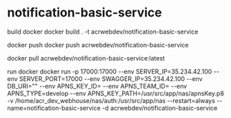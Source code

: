 # notification-basic-service

build docker
docker build . -t acrwebdev/notification-basic-service

docker push
docker push acrwebdev/notification-basic-service

docker pull acrwebdev/notification-basic-service:latest

run docker
docker run -p 17000:17000 --env SERVER_IP=35.234.42.100 --env SERVER_PORT=17000 --env SWAGGER_IP=35.234.42.100 --env DB_URI="" --env APNS_KEY_ID= --env APNS_TEAM_ID= --env APNS_TYPE=develop --env APNS_KEY_PATH=/usr/src/app/nas/apnsKey.p8 -v /home/acr_dev_webhouse/nas/auth:/usr/src/app/nas --restart=always --name=notification-basic-service -d acrwebdev/notification-basic-service
